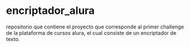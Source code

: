 # encriptador_alura
repositorio que contiene el proyecto que corresponde al primer challenge de la plataforma de cursos alura, el cual consiste de un encriptador de texto.
